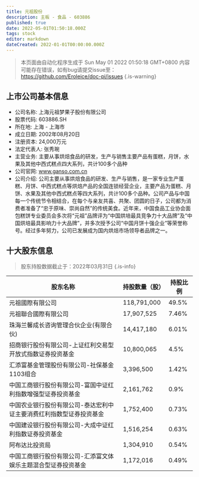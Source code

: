 ```yaml
---
title: 元祖股份
description: 主板 - 食品 - 603886
published: true
date: 2022-05-01T01:50:18.000Z
tags: stock
editor: markdown
dateCreated: 2022-01-01T00:00:00.000Z
---
```


> 本页面由自动化程序生成于 Sun May 01 2022 01:50:18 GMT+0800
> 内容可能存在错误，如有bug请提交issue至：https://github.com/Eroleice/doc-pi/issues
{.is-warning}

## 上市公司基本信息
- 公司名称: 上海元祖梦果子股份有限公司
- 股票代码: 603886.SH
- 所在地: 上海 - 上海市
- 成立日期: 2002年08月20日
- 注册资本: 24,000万元
- 法定代表人: 张秀琬
- 主营业务: 主要从事烘焙食品的研发，生产与销售主要产品有蛋糕，月饼，水果及其他中西式糕点四大系列，共计100多个品种
- 公司官网: www.ganso.com.cn
- 公司介绍: 公司主要从事烘焙食品的研发、生产与销售，是一家专业生产蛋糕、月饼、中西式糕点等烘焙产品的全国连锁经营企业，主要产品为蛋糕、月饼、水果及其他中西式糕点等四大系列，共计100多个品种。公司产品与中国每一个传统节令相结合，在每个与亲友共喜、共聚、团圆的日子，公司都为消费者准备了“忠于原味、崇尚自然”的传统美食。近年来，中国食品工业协会面包糕饼专业委员会多次将“元祖”品牌评为“中国烘培最具竞争力十大品牌”及“中国烘培最具影响力十大品牌”，并多次授予公司“中国月饼十强企业”等荣誉称号。经过多年努力，公司已发展成为国内烘焙市场领导者品牌之一。


## 十大股东信息
> 股东持股数据截止于：2022年03月31日
{.is-info}

| 股东名称 | 持股数量（股） | 持股比例 |
| --- | --- | --- |
| 元祖國際有限公司 | 118,791,000 | 49.5% |
| 元祖聯合國際有限公司 | 17,907,525 | 7.46% |
| 珠海兰馨成长咨询管理合伙企业(有限合伙) | 14,417,180 | 6.01% |
| 招商银行股份有限公司-上证红利交易型开放式指数证券投资基金 | 10,800,065 | 4.5% |
| 汇添富基金管理股份有限公司-社保基金1103组合 | 3,396,500 | 1.42% |
| 中国工商银行股份有限公司-富国中证红利指数增强型证券投资基金 | 2,161,762 | 0.9% |
| 中国农业银行股份有限公司-泰达宏利中证主要消费红利指数型证券投资基金 | 1,752,400 | 0.73% |
| 中国建设银行股份有限公司-大成中证红利指数证券投资基金 | 1,516,254 | 0.63% |
| 阿布达比投资局 | 1,304,910 | 0.54% |
| 中国工商银行股份有限公司-汇添富文体娱乐主题混合型证券投资基金 | 1,172,016 | 0.49% |




